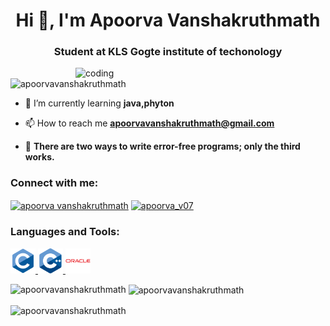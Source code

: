 <h1 align="center">Hi 👋, I'm Apoorva Vanshakruthmath</h1>
<h3 align="center">Student at KLS Gogte institute of techonology</h3>
<img align="right" alt="coding" width="400" src="https://media1.giphy.com/media/u2pmTWUi0MXjyrMaVj/giphy.gif?cid=790b761158e7851279c61414c1e4534ece8b3c3018e742fe&rid=giphy.gif&ct=g">

<p align="left"> <img src="https://komarev.com/ghpvc/?username=apoorvavanshakruthmath&label=Profile%20views&color=0e75b6&style=flat" alt="apoorvavanshakruthmath" /> </p>

- 🌱 I’m currently learning **java,phyton**

- 📫 How to reach me **apoorvavanshakruthmath@gmail.com**

- 🗿 **There are two ways to write error-free programs; only the third works.**

<h3 align="left">Connect with me:</h3>
<p align="left">
<a href="https://linkedin.com/in/apoorva vanshakruthmath" target="blank"><img align="center" src="https://raw.githubusercontent.com/rahuldkjain/github-profile-readme-generator/master/src/images/icons/Social/linked-in-alt.svg" alt="apoorva vanshakruthmath" height="30" width="40" /></a>
<a href="https://instagram.com/apoorva_v07" target="blank"><img align="center" src="https://raw.githubusercontent.com/rahuldkjain/github-profile-readme-generator/master/src/images/icons/Social/instagram.svg" alt="apoorva_v07" height="30" width="40" /></a>
</p>

<h3 align="left">Languages and Tools:</h3>
<p align="left"> <a href="https://www.cprogramming.com/" target="_blank" rel="noreferrer"> <img src="https://raw.githubusercontent.com/devicons/devicon/master/icons/c/c-original.svg" alt="c" width="40" height="40"/> </a> <a href="https://www.w3schools.com/cpp/" target="_blank" rel="noreferrer"> <img src="https://raw.githubusercontent.com/devicons/devicon/master/icons/cplusplus/cplusplus-original.svg" alt="cplusplus" width="40" height="40"/> </a> <a href="https://www.oracle.com/" target="_blank" rel="noreferrer"> <img src="https://raw.githubusercontent.com/devicons/devicon/master/icons/oracle/oracle-original.svg" alt="oracle" width="40" height="40"/> </a> </p>

<p><img align="left" src="https://github-readme-stats.vercel.app/api/top-langs?username=apoorvavanshakruthmath&show_icons=true&locale=en&layout=compact" alt="apoorvavanshakruthmath" /></p>

<p>&nbsp;<img align="center" src="https://github-readme-stats.vercel.app/api?username=apoorvavanshakruthmath&show_icons=true&locale=en" alt="apoorvavanshakruthmath" /></p>

<p><img align="center" src="https://github-readme-streak-stats.herokuapp.com/?user=apoorvavanshakruthmath&" alt="apoorvavanshakruthmath" /></p>
